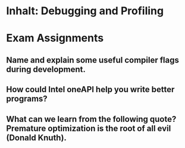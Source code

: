 # Inhalt: Debugging and Profiling
 

# Exam Assignments 



## Name and explain some useful compiler flags during development.


## How could Intel oneAPI help you write better programs?


## What can we learn from the following quote? Premature optimization is the root of all evil (Donald Knuth).
